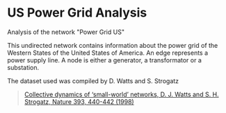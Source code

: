 # US Power Grid Analysis
Analysis of the network "Power Grid US"

This undirected network contains information about the power grid of the Western States of the United States of America. An edge represents a power supply line. A node is either a generator, a transformator or a substation.

The dataset used was compiled by D. Watts and S. Strogatz
> [Collective dynamics of ‘small-world’ networks, D. J. Watts and S. H. Strogatz, Nature 393, 440-442 (1998)](https://www.nature.com/articles/30918.pdf)


